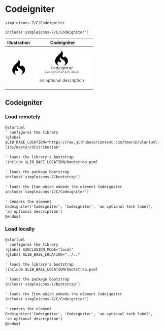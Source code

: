 # Codeigniter


```text
simpleicons-7/C/Codeigniter
```

```text
include('simpleicons-7/C/Codeigniter')
```



| Illustration | Codeigniter |
| :---: | :---: |
| ![illustration for Illustration](../../simpleicons-7/C/Codeigniter.png) | ![illustration for Codeigniter](../../simpleicons-7/C/Codeigniter.Local.png) |




## Codeigniter

### Load remotely
```plantuml
@startuml
' configures the library
!global $LIB_BASE_LOCATION="https://raw.githubusercontent.com/tmorin/plantuml-libs/master/distribution"

' loads the library's bootstrap
!include $LIB_BASE_LOCATION/bootstrap.puml

' loads the package bootstrap
include('simpleicons-7/bootstrap')

' loads the Item which embeds the element Codeigniter
include('simpleicons-7/C/Codeigniter')

' renders the element
Codeigniter('Codeigniter', 'Codeigniter', 'an optional tech label', 'an optional description')
@enduml
```

### Load locally
```plantuml
@startuml
' configures the library
!global $INCLUSION_MODE="local"
!global $LIB_BASE_LOCATION="../.."

' loads the library's bootstrap
!include $LIB_BASE_LOCATION/bootstrap.puml

' loads the package bootstrap
include('simpleicons-7/bootstrap')

' loads the Item which embeds the element Codeigniter
include('simpleicons-7/C/Codeigniter')

' renders the element
Codeigniter('Codeigniter', 'Codeigniter', 'an optional tech label', 'an optional description')
@enduml
```

